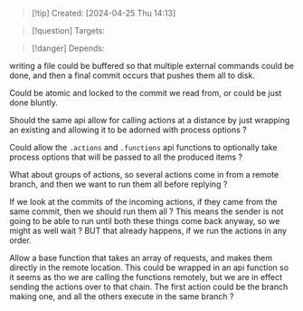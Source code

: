 
>[!tip] Created: [2024-04-25 Thu 14:13]

>[!question] Targets: 

>[!danger] Depends: 

writing a file could be buffered so that multiple external commands could be done, and then a final commit occurs that pushes them all to disk.

Could be atomic and locked to the commit we read from, or could be just done bluntly.

Should the same api allow for calling actions at a distance by just wrapping an existing <T> and allowing it to be adorned with process options ?

Could allow the `.actions` and `.functions` api functions to optionally take process options that will be passed to all the produced items ?

What about groups of actions, so several actions come in from a remote branch, and then we want to run them all before replying ?

If we look at the commits of the incoming actions, if they came from the same commit, then we should run them all ?  This means the sender is not going to be able to run until both these things come back anyway, so we might as well wait ?
BUT that already happens, if we run the actions in any order.

Allow a base function that takes an array of requests, and makes them directly in the remote location.  This could be wrapped in an api function so it seems as tho we are calling the functions remotely, but we are in effect sending the actions over to that chain.  The first action could be the branch making one, and all the others execute in the same branch ?